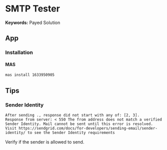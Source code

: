 # SMTP Tester

**Keywords:** Payed Solution

## App

### Installation

#### MAS

```sh
mas install 1633950905
```

## Tips

### Sender Identity

```log
After sending ., response did not start with any of: [2, 3].
Response from server: < 550 The from address does not match a verified Sender Identity. Mail cannot be sent until this error is resolved. Visit https://sendgrid.com/docs/for-developers/sending-email/sender-identity/ to see the Sender Identity requirements
```

Verify if the sender is allowed to send.
